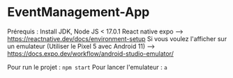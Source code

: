 # EventManagement-App

Prérequis : Install JDK, Node JS < 17.0.1
React native expo --> https://reactnative.dev/docs/environment-setup
Si vous voulez l'afficher sur un emulateur (Utiliser le Pixel 5 avec Android 11) --> https://docs.expo.dev/workflow/android-studio-emulator/

Pour run le projet : `npm start`
Pour lancer l'emulateur : `a`
